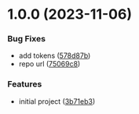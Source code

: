 # 1.0.0 (2023-11-06)


### Bug Fixes

* add tokens ([578d87b](https://github.com/eduardoborges/react-native-flex/commit/578d87b776b7cacddeae8d0370ac0842eddf7cf3))
* repo url ([75069c8](https://github.com/eduardoborges/react-native-flex/commit/75069c8f61e99b24f5f3ad995fbe5707be52b3cc))


### Features

* initial project ([3b71eb3](https://github.com/eduardoborges/react-native-flex/commit/3b71eb3a3755d768167d217bf2ae2ae5fd8b1e83))
